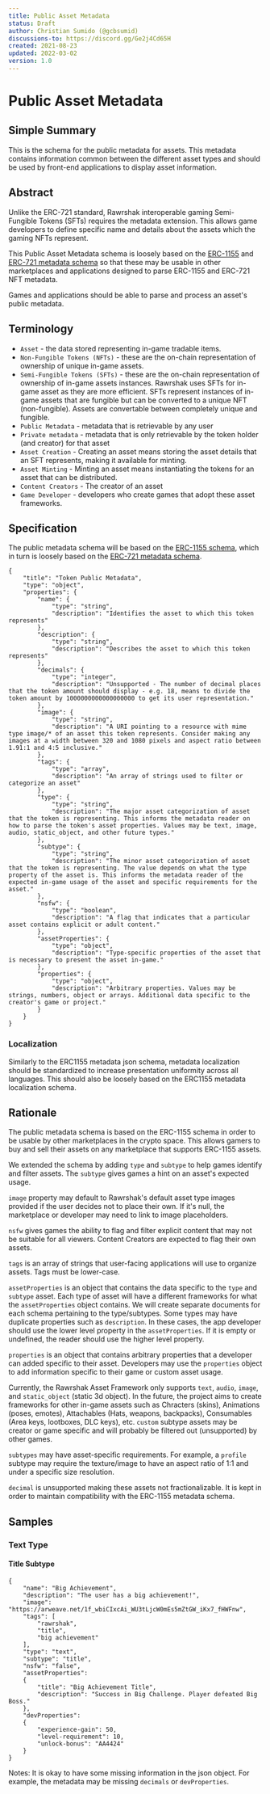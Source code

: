 ```yaml
---
title: Public Asset Metadata
status: Draft
author: Christian Sumido (@gcbsumid)
discussions-to: https://discord.gg/Ge2j4Cd65H
created: 2021-08-23
updated: 2022-03-02
version: 1.0
---
```


# Public Asset Metadata

## Simple Summary

This is the schema for the public metadata for assets. This metadata contains information common between the different asset types and should be used by front-end applications to display asset information.

## Abstract

Unlike the ERC-721 standard, Rawrshak interoperable gaming Semi-Fungible Tokens (SFTs) requires the metadata extension. This allows game developers to define specific name and details about the assets which the gaming NFTs represent. 

This Public Asset Metadata schema is loosely based on the [ERC-1155](https://github.com/ethereum/EIPs/blob/master/EIPS/eip-1155.md#erc-1155-metadata-uri-json-schema) and [ERC-721 metadata schema](https://eips.ethereum.org/EIPS/eip-721) so that these may be usable in other marketplaces and applications designed to parse ERC-1155 and ERC-721 NFT metadata.

Games and applications should be able to parse and process an asset's public metadata. 

## Terminology 

* `Asset` - the data stored representing in-game tradable items. 
* `Non-Fungible Tokens (NFTs)` - these are the on-chain representation of ownership of unique in-game assets.
* `Semi-Fungible Tokens (SFTs)` - these are the on-chain representation of ownership of in-game assets instances. Rawrshak uses SFTs for in-game asset as they are more efficient. SFTs represent instances of in-game assets that are fungible but can be converted to a unique NFT (non-fungible). Assets are convertable between completely unique and fungible. 
* `Public Metadata` - metadata that is retrievable by any user
* `Private metadata` - metadata that is only retrievable by the token holder (and creator) for that asset
* `Asset Creation` - Creating an asset means storing the asset details that an SFT represents, making it available for minting.
* `Asset Minting` - Minting an asset means instantiating the tokens for an asset that can be distributed.
* `Content Creators` - The creator of an asset
* `Game Developer` - developers who create games that adopt these asset frameworks.

## Specification 

The public metadata schema will be based on the [ERC-1155 schema](https://github.com/ethereum/EIPs/blob/master/EIPS/eip-1155.md#erc-1155-metadata-uri-json-schema), which in turn is loosely based on the [ERC-721 metadata schema](https://eips.ethereum.org/EIPS/eip-721).

```
{
    "title": "Token Public Metadata",
    "type": "object",
    "properties": {
        "name": {
            "type": "string",
            "description": "Identifies the asset to which this token represents"
        },
        "description": {
            "type": "string",
            "description": "Describes the asset to which this token represents"
        },
        "decimals": {
            "type": "integer",
            "description": "Unsupported - The number of decimal places that the token amount should display - e.g. 18, means to divide the token amount by 1000000000000000000 to get its user representation."
        },
        "image": {
            "type": "string",
            "description": "A URI pointing to a resource with mime type image/* of an asset this token represents. Consider making any images at a width between 320 and 1080 pixels and aspect ratio between 1.91:1 and 4:5 inclusive."
        },
        "tags": {
            "type": "array",
            "description": "An array of strings used to filter or categorize an asset"
        },
        "type": {
            "type": "string",
            "description": "The major asset categorization of asset that the token is representing. This informs the metadata reader on how to parse the token's asset properties. Values may be text, image, audio, static_object, and other future types."
        },
        "subtype": {
            "type": "string",
            "description": "The minor asset categorization of asset that the token is representing. The value depends on what the type property of the asset is. This informs the metadata reader of the expected in-game usage of the asset and specific requirements for the asset."
        },
        "nsfw": {
            "type": "boolean",
            "description": "A flag that indicates that a particular asset contains explicit or adult content."
        },
        "assetProperties": {
            "type": "object",
            "description": "Type-specific properties of the asset that is necessary to present the asset in-game."
        },
        "properties": {
            "type": "object",
            "description": "Arbitrary properties. Values may be strings, numbers, object or arrays. Additional data specific to the creator's game or project."
        }
    }
}
```

### Localization
Similarly to the ERC1155 metadata json schema, metadata localization should be standardized to increase presentation uniformity across all languages. This should also be loosely based on the ERC1155 metadata localization schema. 

## Rationale

The public metadata schema is based on the ERC-1155 schema in order to be usable by other marketplaces in the crypto space. This allows gamers to buy and sell their assets on any marketplace that supports ERC-1155 assets. 

We extended the schema by adding `type` and `subtype` to help games identify and filter assets. The `subtype` gives games a hint on an asset's expected usage.

`image` property may default to Rawrshak's default asset type images provided if the user decides not to place their own. If it's null, the marketplace or developer may need to link to image placeholders. 

`nsfw` gives games the ability to flag and filter explicit content that may not be suitable for all viewers. Content Creators are expected to flag their own assets.

`tags` is an array of strings that user-facing applications will use to organize assets. Tags must be lower-case.

`assetProperties` is an object that contains the data specific to the `type` and `subtype` asset. Each type of asset will have a different frameworks for what the `assetProperties` object contains. We will create separate documents for each schema pertaining to the type/subtypes. Some types may have duplicate properties such as `description`. In these cases, the app developer should use the lower level property in the `assetProperties`. If it is empty or undefined, the reader should use the higher level property. 

`properties` is an object that contains arbitrary properties that a developer can added specific to their asset. Developers may use the `properties` object to add information specific to their game or custom asset usage.

Currently, the Rawrshak Asset Framework only supports `text`, `audio`, `image`, and `static_object` (static 3d object). In the future, the project aims to create frameworks for other in-game assets such as Chracters (skins), Animations (poses, emotes), Attachables (Hats, weapons, backpacks), Consumables (Area keys, lootboxes, DLC keys), etc. `custom` subtype assets may be creator or game specific and will probably be filtered out (unsupported) by other games.

`subtypes` may have asset-specific requirements. For example, a `profile` subtype may require the texture/image to have an aspect ratio of 1:1 and under a specific size resolution. 

`decimal` is unsupported making these assets not fractionalizable. It is kept in order to maintain compatibility with the ERC-1155 metadata schema.

## Samples

### Text Type
#### Title Subtype
```
{
    "name": "Big Achievement",
    "description": "The user has a big achievement!",
    "image": "https://arweave.net/1f_wbiCIxcAi_WU3tLjcW0mEs5mZtGW_iKx7_fHWFnw",
    "tags": [
        "rawrshak",
        "title",
        "big achievement"
    ],
    "type": "text",
    "subtype": "title",
    "nsfw": "false",
    "assetProperties": 
    {
        "title": "Big Achievement Title",
        "description": "Success in Big Challenge. Player defeated Big Boss."
    },
    "devProperties":
    {
        "experience-gain": 50,
        "level-requirement": 10,
        "unlock-bonus": "AA4424"
    }
}
```

Notes: It is okay to have some missing information in the json object. For example, the metadata may be missing `decimals` or `devProperties`.

